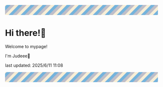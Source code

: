 <!-- Header image -->
<img src="./pokemon/pokemon_6.png" width="1000">

# Hi there!👋

Welcome to mypage!

I'm Judeee🐷

last updated: 2025/6/11 11:08

<!-- Footer image -->
<img src="./pokemon/pokemon_6.png" width="1000">
